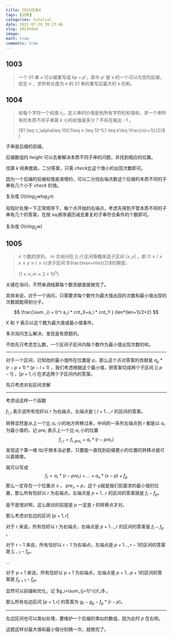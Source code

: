 ```yaml
---
title: 2021杭电4
tags: [训练]
categories: tutorial
date: 2021-07-29 20:27:46
slug: 2021hdu4
image: 
math: true
comments: true
---
```


## 1003

> 一个 01 串 $s$ 可以被重写成 $kp+p'$，其中 $p'$ 是 $s$ 的一个可以为空的前缀，给定 $n$ ，求所有长度为 $n$ 的 $01$ 串的重写后最大的 $k$​ 的和。

## 1004

> 给每个字符一个权值 $c_i$​​ ，定义串的价值是他所有字符的权值和，求一个串所有的本质不同子串第 $k$​​​​ 小的权值是多少？不存在输出 $-1$ 。
>
>  ($1 \leq c_\alpha\leq 100,1\leq n \leq 10^5,1 \leq k\leq \frac{n(n+1)}{2}$​​​)

子串是后缀的前缀。

后缀数组的 $height$ 可以去重解决本质不同子串的问题，并找到相应的位置。

找第 $k$ 经典套路，二分答案，只需 $check$​ 比这个值小的出现次数即可。

因为一个后缀的前缀权值是递增的，可以二分找右端点数这个后缀的本质不同的子串有几个小于 $check$ 的值。

复杂度 $O(nlog_2wlog_2n)$

双指针处理一下正常顺序下，每个点开始的右端点，考虑先得到不管本质不同的子串有几个的答案，在按 $sa_i$​​ 顺序遍历减去重复的子串符合条件的个数即可。

复杂度 $O(nlog_2w)$

## 1005

> $n$​ 个数的序列， $m$​ 次询问在 $[l,r]$​ 区间等概率选子区间 $[x,y]$​ ，即 $(1 \leq l \leq x \leq y \leq r \leq n)$​​  求子区间 $\frac{max+min}{2}$​ 的期望。
>
> $(1 \leq n,m \leq  2 \times 10^5)$

关键在询问，不然单调栈算每个数贡献直接做完了。

具体来说，对于一个询问，只需要求每个数作为最大值出现的次数和最小值出现的次数就能得到分子。

$$
\frac{\sum _{i = l}^r a_i * cnt_X+a_i * cnt_Y } {len*(len+1)/2*2}
$$

$X$ 和 $Y$ 表示以这个数为最大值或最小值事件。

多次询问怎么解决，发现是有原题的。

不妨先只考虑怎么数，一个区间子区间内每个数作为最小值出现次数的和。

---

对于一个区间，已知他的最小值所在位置是 $p$，那么这个点对答案的贡献是 $a_p*(r-p+1)*(p-l+1)$ ，我们考虑根据这个最小值，把答案切成两个子区间 $[l,p-1]$ ，$[p+1,r]$ 在求这两个子区间内的答案。

先只考虑对右区间求解

---

考虑设这样一个函数

$f_{l,r}$ 表示说所有恰好以 $r$ 为右端点，左端点是 $l,l+1...,r$ 的区间的答案。

转移显然是从上一个比 $a_r$ 小的地方转移过来，中间的一系列左端点到 $r$ 都是以 $a_r$ 为最小值的，记 $pre_i$ 表示上一个比 $a_i$​ 小的位置
$$
f_{l, r}= f_{l, pre_r}+a_r*(r-pre_r)
$$
发现这个第一维 $l$​​ 似乎根本没必要，只要能一直找到前缀更小的位置的转移点就可以直接做。

就可以写成
$$
f_r = a_r *(r-pre_r)+...+a_x*(x-p)+f_p
$$
那么一定存在一个位置点 $x$​ ， $pre_x=p$​ ，这个 $p$​ 就是我们前面求的最小值的位置，那么所有恰好以 $r$​ 为右端点，左端点是 $p+1...r$​ 的区间的答案就是 $f_r-f_p$​​​。

是不是很对啊，​​​这么做对的前提是 $p$ 一定是 $r$​​ 的转移点才对。

那么考虑对右边的区间 $[p+1,r]$

对于 $r$​ 来说，所有恰好以 $r$​ 为右端点，左端点是 $p+1...,r$​ 的区间的答案是 $f_r-f_p$​​ 。

对于 $r-1$​​​​ 来说，所有恰好以 $r-1$​​​​ 为右端点，左端点是 $p+1...,r-1$​​​​ 的区间的答案是 $f_{r-1}-f_p$​​​​ 。

...

对于 $p+1$​​​​​​​ 来说，所有恰好以 $p+1$​​​​​​​ 为右端点，左端点是 $p+1...p+1$​​​​​​​ 的区间的答案是 $f_{p+1}-f_p$​​​​​​ ​。

显然可以前缀和优化，记 $g_i=\sum_{j=1}^{i}f_i$​ 。

那么所有右边区间 $[p+1,r]$​​​ 的答案为 $g_r-g_p-f_p*(r-p)$​​ 。

---

左边区间也可以类似处理，要维护一个后缀的类似的数组，因为此时 $p$ 在右侧。

这题这样对最大值和最小值分别搞一次，就做完了。
